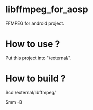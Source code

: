 # libffmpeg_for_aosp

FFMPEG for android project.

# How to use ?

Put this project into "<aosp root folder>/external/".

# How to build ?

$cd <aosp root folder>/external/libffmpeg/

$mm -B

